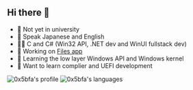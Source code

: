 ## Hi there 👋

- 🏫 Not yet in university
- 💬 Speak Japanese and English
- 👨‍💻 C and C# (Win32 API, .NET dev and WinUI fullstack dev)
- 🔭 Working on [Files app](https://files-community/Files)
- 🌱 Learning the low layer Windows API and Windows kernel
- 👯 Want to learn complier and UEFI development

![0x5bfa's profile](https://github-readme-stats.vercel.app/api?username=0x5bfa&show_icons=true&bg_color=00000000)
![0x5bfa's languages](https://github-readme-stats.vercel.app/api/top-langs/?username=0x5bfa&layout=compact&bg_color=00000000)
